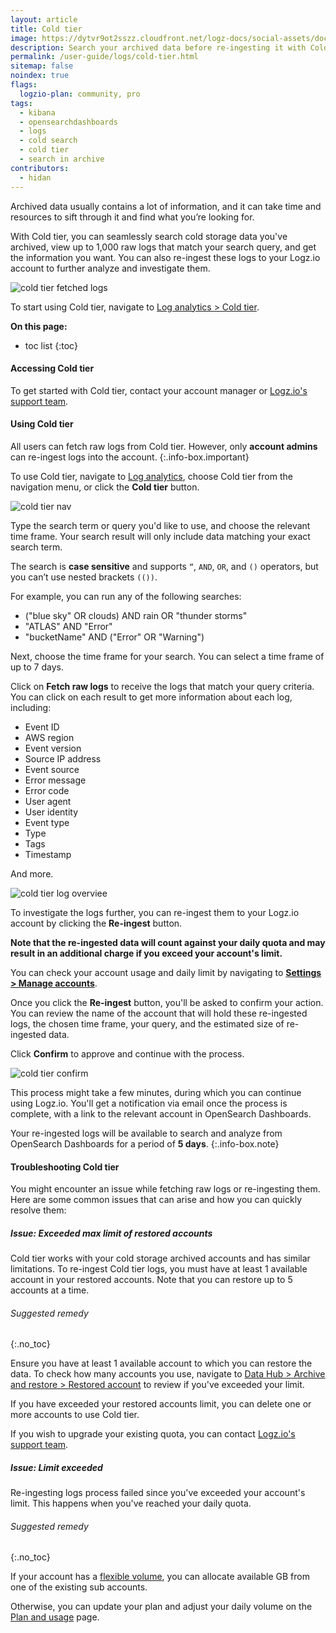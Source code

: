 ```yaml
---
layout: article
title: Cold tier
image: https://dytvr9ot2sszz.cloudfront.net/logz-docs/social-assets/docs-social.jpg
description: Search your archived data before re-ingesting it with Cold tier
permalink: /user-guide/logs/cold-tier.html
sitemap: false 
noindex: true
flags:
  logzio-plan: community, pro
tags:
  - kibana
  - opensearchdashboards
  - logs
  - cold search
  - cold tier
  - search in archive
contributors:
  - hidan
---
```



Archived data usually contains a lot of information, and it can take time and resources to sift through it and find what you’re looking for.

With Cold tier, you can seamlessly search cold storage data you've archived, view up to 1,000 raw logs that match your search query, and get the information you want. You can also re-ingest these logs to your Logz.io account to further analyze and investigate them.


![cold tier fetched logs](https://dytvr9ot2sszz.cloudfront.net/logz-docs/cold-search/cold-search-close-up.png)

To start using Cold tier, navigate to [Log analytics > Cold tier](https://app.logz.io/#/dashboard/osd/discover/).



**On this page:**

* toc list
{:toc}

#### Accessing Cold tier

To get started with Cold tier, contact your account manager or [Logz.io's support team](mailto:help@logz.io).

#### Using Cold tier

All users can fetch raw logs from Cold tier. However, only **account admins** can re-ingest logs into the account.
{:.info-box.important}

To use Cold tier, navigate to [Log analytics](https://app.logz.io/#/dashboard/osd/discover/), choose Cold tier from the navigation menu, or click the **Cold tier** button.

![cold tier nav](https://dytvr9ot2sszz.cloudfront.net/logz-docs/cold-search/cold-tier-from-menu.png)


Type the search term or query you'd like to use, and choose the relevant time frame. Your search result will only include data matching your exact search term.

The search is **case sensitive** and supports `“`, `AND`, `OR`, and `()` operators, but you can’t use nested brackets `(())`.

For example, you can run any of the following searches:

* ("blue sky" OR clouds) AND rain OR "thunder storms"
* "ATLAS" AND "Error"
* "bucketName" AND ("Error" OR "Warning")


Next, choose the time frame for your search. You can select a time frame of up to 7 days.

Click on **Fetch raw logs** to receive the logs that match your query criteria. You can click on each result to get more information about each log, including:

* Event ID
* AWS region
* Event version
* Source IP address
* Event source
* Error message
* Error code
* User agent 
* User identity
* Event type
* Type
* Tags
* Timestamp

And more.

![cold tier log overviee](https://dytvr9ot2sszz.cloudfront.net/logz-docs/cold-search/cold-search-log-results.png)

To investigate the logs further, you can re-ingest them to your Logz.io account by clicking the **Re-ingest** button.


**Note that the re-ingested data will count against your daily quota and may result in an additional charge if you exceed your account's limit.**

You can check your account usage and daily limit by navigating to [**Settings > Manage accounts**](https://app.logz.io/#/dashboard/settings/manage-accounts).

Once you click the **Re-ingest** button, you'll be asked to confirm your action. You can review the name of the account that will hold these re-ingested logs, the chosen time frame, your query, and the estimated size of re-ingested data. 

Click **Confirm** to approve and continue with the process. 

![cold tier confirm](https://dytvr9ot2sszz.cloudfront.net/logz-docs/cold-search/confirmation-message.png)

This process might take a few minutes, during which you can continue using Logz.io. You'll get a notification via email once the process is complete, with a link to the relevant account in OpenSearch Dashboards.

Your re-ingested logs will be available to search and analyze from OpenSearch Dashboards for a period of **5 days**.
{:.info-box.note}


#### Troubleshooting Cold tier

You might encounter an issue while fetching raw logs or re-ingesting them. Here are some common issues that can arise and how you can quickly resolve them:

##### Issue: Exceeded max limit of restored accounts

Cold tier works with your cold storage archived accounts and has similar limitations. To re-ingest Cold tier logs, you must have at least 1 available account in your restored accounts. Note that you can restore up to 5 accounts at a time.

###### Suggested remedy
{:.no_toc}

Ensure you have at least 1 available account to which you can restore the data. To check how many accounts you use, navigate to [Data Hub > Archive and restore > Restored account](https://app.logz.io/#/dashboard/tools/archive-and-restore) to review if you've exceeded your limit.

If you have exceeded your restored accounts limit, you can delete one or more accounts to use Cold tier. 

If you wish to upgrade your existing quota, you can contact [Logz.io's support team](mailto:help@logz.io).


##### Issue: Limit exceeded

Re-ingesting logs process failed since you've exceeded your account's limit. This happens when you've reached your daily quota.

###### Suggested remedy
{:.no_toc}

If your account has a [flexible volume](/user-guide/accounts/flexible-volume.html), you can allocate available GB from one of the existing sub accounts.

Otherwise, you can update your plan and adjust your daily volume on the [Plan and usage](https://app.logz.io/#/dashboard/settings/plan-and-billing/plan) page.


<!-- ###### Additional resources
{:.no_toc}

* [Read more](https://logz.io/blog/kibana-advanced/) about creating and running advanced searches in OpenSearch Dashboards.  -->